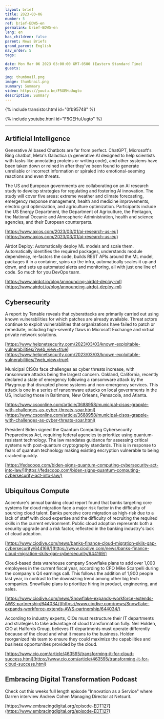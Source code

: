 ```yaml
---
layout: brief
title: 2023-03-06
number: 5
ref: brief-EDW5-en
permalink: brief-EDW5-en
lang: en
has_children: false
parent: News Briefs
grand_parent: English
nav_order: 5
tags:

date: Mon Mar 06 2023 03:00:00 GMT-0500 (Eastern Standard Time)
guests:

img: thumbnail.png
image: thumbnail.png
summary: Summary
video: https://youtu.be/F5GEHuUugto
description: Summary
---
```



{% include transistor.html id="0fb95748" %}



{% include youtube.html id="F5GEHuUugto" %}


---

## Artificial Intelligence

Generative AI based Chatbots are far from perfect. ChatGPT, Microsoft's Bing chatbot, Meta's Galactica (a generative AI designed to help scientists with tasks like annotating proteins or writing code), and other systems have been taken down or reined in after they've been found to generate unreliable or incorrect information or spiraled into emotional-seeming reactions and even threats.

The US and European governments are collaborating on an AI research study to develop strategies for regulating and fostering AI innovation. The study will cover five areas: extreme weather and climate forecasting, emergency response management, health and medicine improvements, electric grid optimization, and agriculture optimization. Participants include the US Energy Department, the Department of Agriculture, the Pentagon, the National Oceanic and Atmospheric Administration, health and science agencies, and their European counterparts. 

[https://www.axios.com/2023/03/01/ai-research-us-eu](https://www.axios.com/2023/03/01/ai-research-us-eu)

Airdot Deploy: Automatically deploy ML models and scale them. Automatically identifies the required packages, understands module dependency, re-factors the code, builds REST APIs around the ML model, packages it in a container, spins up the infra, automatically scales it up and down, and sets up automated alerts and monitoring, all with just one line of code. So much for you DevOps team. 

[https://www.airdot.io/blog/announcing-airdot-deploy-ml](https://www.airdot.io/blog/announcing-airdot-deploy-ml)

## Cybersecurity

A report by Tenable reveals that cyberattacks are primarily carried out using known vulnerabilities for which patches are already available. Threat actors continue to exploit vulnerabilities that organizations have failed to patch or remediate, including high-severity flaws in Microsoft Exchange and virtual private network solutions. 

[https://www.helpnetsecurity.com/2023/03/03/known-exploitable-vulnerabilities/?web_view=true](https://www.helpnetsecurity.com/2023/03/03/known-exploitable-vulnerabilities/?web_view=true)

Municipal CISOs face challenges as cyber threats increase, with ransomware attacks being the largest concern. Oakland, California, recently declared a state of emergency following a ransomware attack by the Playgroup that disrupted phone systems and non-emergency services. This attack is one in a series of ransomware attacks on local governments in the US, including those in Baltimore, New Orleans, Pensacola, and Atlanta. 

[https://www.csoonline.com/article/3688958/municipal-cisos-grapple-with-challenges-as-cyber-threats-soar.html](https://www.csoonline.com/article/3688958/municipal-cisos-grapple-with-challenges-as-cyber-threats-soar.html)

President Biden signed the Quantum Computing Cybersecurity Preparedness Act, requiring federal agencies to prioritize using quantum-resistant technology. The law mandates guidance for assessing critical systems with post-quantum cryptography standards. This is in response to fears of quantum technology making existing encryption vulnerable to being cracked quickly. 

[https://fedscoop.com/biden-signs-quantum-computing-cybersecurity-act-into-law/](https://fedscoop.com/biden-signs-quantum-computing-cybersecurity-act-into-law/)

## Ubiquitous Compute

Accenture's annual banking cloud report found that banks targeting core systems for cloud migration face a major risk factor in the difficulty of sourcing cloud talent. Banks perceive core migration as high-risk due to a lack of staff with cloud expertise and the difficulty of recruiting the required skills in the current environment. Public cloud adoption represents both a security upgrade and a risk factor, reflected in the banking industry's lack of cloud adoption. 

[https://www.ciodive.com/news/banks-finance-cloud-migration-skils-gap-cybersecurity/644169/](https://www.ciodive.com/news/banks-finance-cloud-migration-skils-gap-cybersecurity/644169/)

Cloud-based data warehouse company Snowflake plans to add over 1,000 employees in the current fiscal year, according to CFO Mike Scarpelli during the company's Q4 earnings call. This follows the addition of 1,900 people last year, in contrast to the downsizing trend among other big tech companies. Snowflake plans to prioritize hiring in product, engineering, and sales.  

[https://www.ciodive.com/news/Snowflake-expands-workforce-extends-AWS-partnership/644034/](https://www.ciodive.com/news/Snowflake-expands-workforce-extends-AWS-partnership/644034/)

According to industry experts, CIOs must restructure their IT departments and strategies to take advantage of cloud transformation fully. Neil Holden, CIO at Halfords Group, believes IT departments must operate differently because of the cloud and what it means to the business. Holden reorganized his team to ensure they could maximize the capabilities and business opportunities provided by the cloud.   

[https://www.cio.com/article/463595/transforming-it-for-cloud-success.html](https://www.cio.com/article/463595/transforming-it-for-cloud-success.html)

## Embracing Digital Transformation Podcast

Check out this weeks full length episode "Innovation as a Service" where Darren interview Andrew Cohen Managing Director at Netsurit.

[https://www.embracingdigital.org/episode-EDT127](https://www.embracingdigital.org/episode-EDT127)



